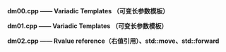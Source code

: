 **dm00.cpp —— Variadic Templates （可变长参数模板）**

**dm01.cpp —— Variadic Templates （可变长参数模板）**

**dm02.cpp —— Rvalue reference（右值引用）、std::move、std::forward**

